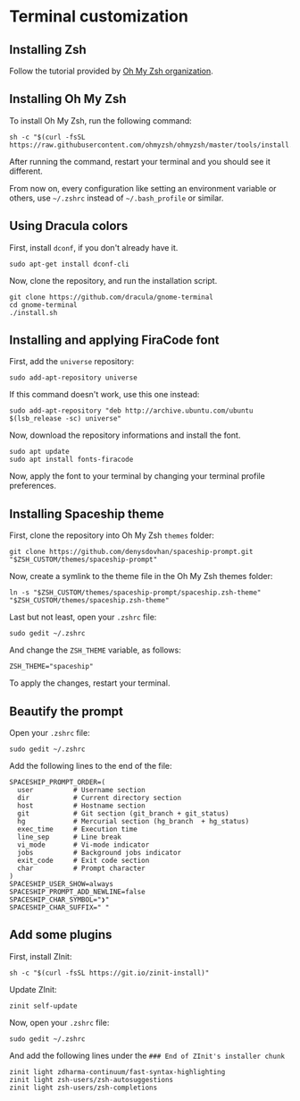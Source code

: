 # Terminal customization

## Installing Zsh

Follow the tutorial provided by [Oh My Zsh organization](https://github.com/ohmyzsh/ohmyzsh/wiki/Installing-ZSH#install-and-set-up-zsh-as-default).

## Installing Oh My Zsh

To install Oh My Zsh, run the following command:

```
sh -c "$(curl -fsSL https://raw.githubusercontent.com/ohmyzsh/ohmyzsh/master/tools/install.sh)"
```

After running the command, restart your terminal and you should see it different.

From now on, every configuration like setting an environment variable or others,
use `~/.zshrc` instead of `~/.bash_profile` or similar.

## Using Dracula colors

First, install `dconf`, if you don't already have it.

```
sudo apt-get install dconf-cli
```

Now, clone the repository, and run the installation script.

```
git clone https://github.com/dracula/gnome-terminal
cd gnome-terminal
./install.sh
```

## Installing and applying FiraCode font

First, add the `universe` repository:

```
sudo add-apt-repository universe
```

If this command doesn't work, use this one instead:

```
sudo add-apt-repository "deb http://archive.ubuntu.com/ubuntu $(lsb_release -sc) universe"
```

Now, download the repository informations and install the font.

```
sudo apt update
sudo apt install fonts-firacode
```

Now, apply the font to your terminal by changing your terminal profile preferences.

## Installing Spaceship theme

First, clone the repository into Oh My Zsh `themes` folder:

```
git clone https://github.com/denysdovhan/spaceship-prompt.git "$ZSH_CUSTOM/themes/spaceship-prompt"
```

Now, create a symlink to the theme file in the Oh My Zsh themes folder:

```
ln -s "$ZSH_CUSTOM/themes/spaceship-prompt/spaceship.zsh-theme" "$ZSH_CUSTOM/themes/spaceship.zsh-theme"
```

Last but not least, open your `.zshrc` file:

```
sudo gedit ~/.zshrc
```

And change the `ZSH_THEME` variable, as follows:

```properties
ZSH_THEME="spaceship"
```

To apply the changes, restart your terminal.

## Beautify the prompt

Open your `.zshrc` file:

```
sudo gedit ~/.zshrc
```

Add the following lines to the end of the file:

```properties
SPACESHIP_PROMPT_ORDER=(
  user          # Username section
  dir           # Current directory section
  host          # Hostname section
  git           # Git section (git_branch + git_status)
  hg            # Mercurial section (hg_branch  + hg_status)
  exec_time     # Execution time
  line_sep      # Line break
  vi_mode       # Vi-mode indicator
  jobs          # Background jobs indicator
  exit_code     # Exit code section
  char          # Prompt character
)
SPACESHIP_USER_SHOW=always
SPACESHIP_PROMPT_ADD_NEWLINE=false
SPACESHIP_CHAR_SYMBOL="❯"
SPACESHIP_CHAR_SUFFIX=" "
```

## Add some plugins

First, install ZInit:

```
sh -c "$(curl -fsSL https://git.io/zinit-install)"
```

Update ZInit:

```
zinit self-update
```

Now, open your `.zshrc` file:

```
sudo gedit ~/.zshrc
```

And add the following lines under the `### End of ZInit's installer chunk`

```
zinit light zdharma-continuum/fast-syntax-highlighting
zinit light zsh-users/zsh-autosuggestions
zinit light zsh-users/zsh-completions
```
